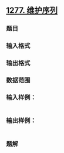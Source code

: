 ## [1277. 维护序列](https://www.acwing.com/problem/content/solution/1279/1/)

### 题目

### 输入格式

### 输出格式

### 数据范围

### 输入样例：

```

```

### 输出样例：

```

```

### 题解